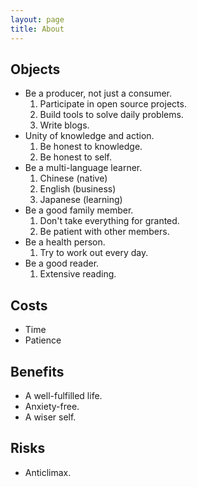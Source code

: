 ```yaml
---
layout: page
title: About
---
```


## Objects

* Be a producer, not just a consumer.
    1. Participate in open source projects.
    2. Build tools to solve daily problems.
    3. Write blogs.
* Unity of knowledge and action.
    1. Be honest to knowledge.
    2. Be honest to self.
* Be a multi-language learner.
    1. Chinese (native)
    2. English (business)
    3. Japanese (learning)
* Be a good family member.
    1. Don't take everything for granted.
    2. Be patient with other members.
* Be a health person.
    1. Try to work out every day.
* Be a good reader.
    1. Extensive reading.

## Costs

* Time
* Patience

## Benefits

* A well-fulfilled life.
* Anxiety-free.
* A wiser self.

## Risks

* Anticlimax.
